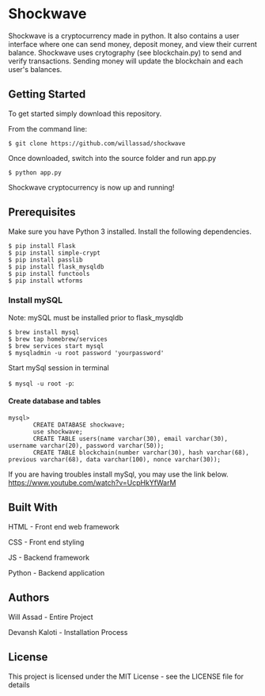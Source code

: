 # Shockwave
Shockwave is a cryptocurrency made in python. It also contains a user interface where one can send money, deposit money, and view their current balance. Shockwave uses crytography (see blockchain.py) to send and verify transactions. Sending money will update the blockchain and each user's balances.

## Getting Started
To get started simply download this repository.

From the command line:

```
$ git clone https://github.com/willassad/shockwave
```

Once downloaded, switch into the source folder and run app.py
```
$ python app.py
```
Shockwave cryptocurrency is now up and running!

## Prerequisites
Make sure you have Python 3 installed. Install the following dependencies.
```
$ pip install Flask
$ pip install simple-crypt
$ pip install passlib
$ pip install flask_mysqldb
$ pip install functools
$ pip install wtforms
```

### Install mySQL
Note: mySQL must be installed prior to flask_mysqldb
```
$ brew install mysql 
$ brew tap homebrew/services
$ brew services start mysql
$ mysqladmin -u root password 'yourpassword' 
```

Start mySql session in terminal

```$ mysql -u root -p```: 

#### Create database and tables
``` 
mysql> 
       CREATE DATABASE shockwave;
       use shockwave;
       CREATE TABLE users(name varchar(30), email varchar(30), username varchar(20), password varchar(50));
       CREATE TABLE blockchain(number varchar(30), hash varchar(68), previous varchar(68), data varchar(100), nonce varchar(30));
```

If you are having troubles install mySql, you may use the link below. 
https://www.youtube.com/watch?v=UcpHkYfWarM 


## Built With
HTML - Front end web framework

CSS - Front end styling

JS - Backend framework

Python - Backend application


## Authors
Will Assad - Entire Project

Devansh Kaloti - Installation Process


## License
This project is licensed under the MIT License - see the LICENSE file for details
